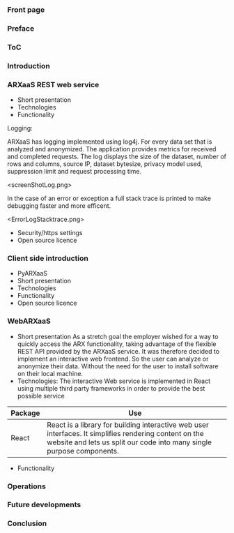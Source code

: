 ### Front page

### Preface

### ToC

### Introduction

### ARXaaS REST web service

- Short presentation
- Technologies
- Functionality

Logging:

ARXaaS has logging implemented using log4j. For every data set that is analyzed and anonymized. The application provides metrics for received and completed requests. The log displays the size of the dataset, number of rows and columns, source IP, dataset bytesize, privacy model used, suppression limit and request processing time.

<screenShotLog.png>

In the case of an error or exception a full stack trace is printed to make debugging faster and more efficent.

<ErrorLogStacktrace.png>

- Security/https settings
- Open source licence

### Client side introduction

- PyARXaaS
- Short presentation
- Technologies
- Functionality
- Open source licence

### WebARXaaS

- Short presentation
As a stretch goal the employer wished for a way to quickly access the ARX functionality, taking advantage of the flexible REST API   provided by the ARXaaS service. It was therefore decided to implement an interactive web frontend. So the user can analyze or anonymize their data. Without the need for the user to install software on their local machine.
- Technologies:
The interactive Web service is implemented in React using multiple third party frameworks in order to provide the best possible service

| Package     | Use                                                                                                                   |
| ----------  | -----                                                                                                                 |
| React       | React is a library for building interactive web user interfaces. It simplifies rendering content on the website and lets us split our code into many single purpose components.                                                                                  | BootStrap 4 | Open source toolkit for making flexible interfaces adaptable for a wide range of screen sizes including mobile phones. And gives the website a professional looking color scheme.                                                                            |

- Functionality

### Operations

### Future developments

### Conclusion
